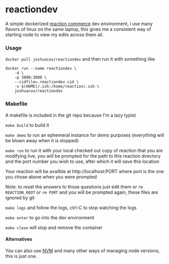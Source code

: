 # reactiondev

  A simple dockerized [reaction commerce](https://reactioncommerce.com/) dev environment, i use many flavors of linux on the same laptop, this gives me a consistent way of starting node to view my edits across them all.

### Usage

`docker pull joshuacox/reactiondev`  and then run it with something like

```
docker run --name reactiondev \
	-d \
	-p 3000:3000 \
	--cidfile=.reactiondev.cid \
	-v $(HOME)/.ssh:/home/reaction/.ssh \
	joshuacox/reactiondev
```

### Makefile

A makefile is included in the git repo because I'm a lazy typist

`make build` to build it

`make demo` to run an ephemeral instance for demo purposes (everything
will be blown away when it is stopped)

`make run` to run it with your local checked out copy of reaction that
you are modifying live, you will be prompted for the path to this
reaction directory and the port number you wish to use, after which it will save this location

Your reaction will be availble at http://localhost:PORT where port is
the one you chose above when you were prompted

Note: to reset the answers to those questions just edit them or
`rm REACTION_ROOT` or `rm PORT`
and you will be prompted again, these files are ignored by git

`make logs` and follow the logs, ctrl-C to stop watching the logs

`make enter` to go into the dev environment

`make clean` will stop and remove the container

#### Alternatives

You can also use [NVM](https://github.com/creationix/nvm) and many other
ways of managing node versions, this is just one.
